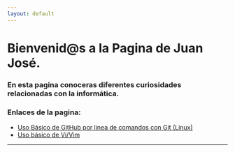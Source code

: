 ```yaml
---
layout: default
---
```


# [](#header-1)Bienvenid@s a la Pagina de **Juan José**.
### En esta pagina conoceras diferentes curiosidades relacionadas con la informática.

### Enlaces de la pagina:


* [Uso Básico de GitHub por linea de comandos con Git (Linux)](contenido/github)
* [Uso básico de Vi/Vim](contenido/vi)
<hr/>
